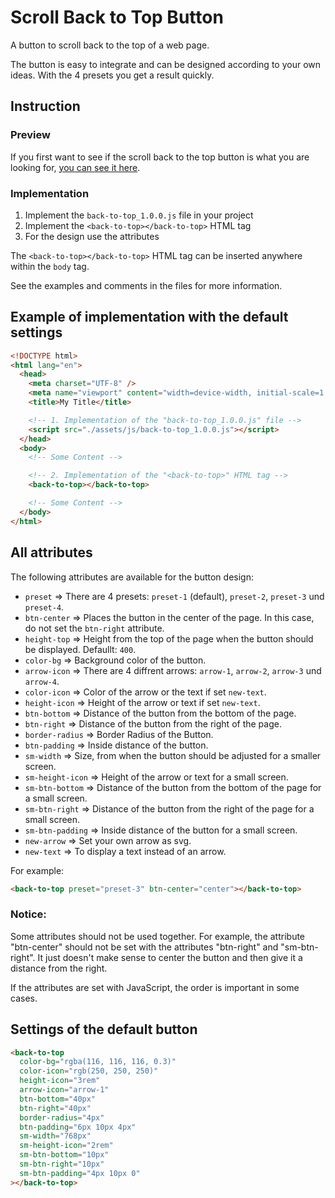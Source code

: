 # Scroll Back to Top Button

A button to scroll back to the top of a web page.

The button is easy to integrate and can be designed according to your own ideas. With the 4 presets you get a result quickly.

## Instruction

### Preview

If you first want to see if the scroll back to the top button is what you are looking for, [you can see it here](https://back-to-top.frissbee.de/).

### Implementation

1. Implement the `back-to-top_1.0.0.js` file in your project
2. Implement the `<back-to-top></back-to-top>` HTML tag
3. For the design use the attributes

The `<back-to-top></back-to-top>` HTML tag can be inserted anywhere within the `body` tag.

See the examples and comments in the files for more information.

## Example of implementation with the default settings

```html
<!DOCTYPE html>
<html lang="en">
  <head>
    <meta charset="UTF-8" />
    <meta name="viewport" content="width=device-width, initial-scale=1.0" />
    <title>My Title</title>

    <!-- 1. Implementation of the "back-to-top_1.0.0.js" file -->
    <script src="./assets/js/back-to-top_1.0.0.js"></script>
  </head>
  <body>
    <!-- Some Content -->

    <!-- 2. Implementation of the "<back-to-top>" HTML tag -->
    <back-to-top></back-to-top>

    <!-- Some Content -->
  </body>
</html>
```

## All attributes

The following attributes are available for the button design:

- `preset` => There are 4 presets: `preset-1` (default), `preset-2`, `preset-3` und `preset-4`.
- `btn-center` => Places the button in the center of the page. In this case, do not set the `btn-right` attribute.
- `height-top` => Height from the top of the page when the button should be displayed. Defaullt: `400`.
- `color-bg` => Background color of the button.
- `arrow-icon` => There are 4 diffrent arrows: `arrow-1`, `arrow-2`, `arrow-3` und `arrow-4`.
- `color-icon` => Color of the arrow or the text if set `new-text`.
- `height-icon` => Height of the arrow or text if set `new-text`.
- `btn-bottom` => Distance of the button from the bottom of the page.
- `btn-right` => Distance of the button from the right of the page.
- `border-radius` => Border Radius of the Button.
- `btn-padding` => Inside distance of the button.
- `sm-width` => Size, from when the button should be adjusted for a smaller screen.
- `sm-height-icon` => Height of the arrow or text for a small screen.
- `sm-btn-bottom` => Distance of the button from the bottom of the page for a small screen.
- `sm-btn-right` => Distance of the button from the right of the page for a small screen.
- `sm-btn-padding` => Inside distance of the button for a small screen.
- `new-arrow` => Set your own arrow as svg.
- `new-text` => To display a text instead of an arrow.

For example:

```html
<back-to-top preset="preset-3" btn-center="center"></back-to-top>
```

### Notice:

Some attributes should not be used together. For example, the attribute "btn-center" should not be set with the attributes "btn-right" and "sm-btn-right". It just doesn't make sense to center the button and then give it a distance from the right.

If the attributes are set with JavaScript, the order is important in some cases.

## Settings of the default button

```html
<back-to-top
  color-bg="rgba(116, 116, 116, 0.3)"
  color-icon="rgb(250, 250, 250)"
  height-icon="3rem"
  arrow-icon="arrow-1"
  btn-bottom="40px"
  btn-right="40px"
  border-radius="4px"
  btn-padding="6px 10px 4px"
  sm-width="768px"
  sm-height-icon="2rem"
  sm-btn-bottom="10px"
  sm-btn-right="10px"
  sm-btn-padding="4px 10px 0"
></back-to-top>
```
